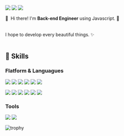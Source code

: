 <!-- ![header](https://capsule-render.vercel.app/api?type=waving&color=gradient&height=300&section=header&text=Hyeonjun%20Moon&fontSize=70) -->

<!-- <div align=center> -->

  
<p>
  <a href="https://quatohub.github.io/" target="_blank"><img src="https://img.shields.io/badge/Blog-DD0B78?style=flat-square&logo=GitHub%20Sponsors&logoColor=white"/></a>
  <a href="mailto:hyeonjun5256@gmail.com" target="_blank"><img src="https://img.shields.io/badge/hyeonjun5256@gmail.com-EA4335?style=flat-square&logo=Gmail&logoColor=white"/></a>
  <a href="https://www.linkedin.com/in/hyeonjun-moon-19777b218/" target="_blank"><img src="https://img.shields.io/badge/HyeonjunMoon-0A66C2?style=flat-square&logo=Linkedin&logoColor=white"/></a>
</p>

<p>
  👋&nbsp; Hi there! I'm <b>Back-end Engineer</b> using Javascript. 🚀<br/>
  <br/><br/>
  I hope to develop every beautiful things. ✨ <br/><br/>
</p>

## 💪 Skills

### Flatform & Languagues

<p>
  <img src="https://img.shields.io/badge/HTML-E34F26?style=flat-square&logo=html5&logoColor=white"/>
  <img src="https://img.shields.io/badge/CSS-1572B6?style=flat-square&logo=css3&logoColor=white"/>
  <img src="https://img.shields.io/badge/Javascript-F36D00?style=flat-square&logo=JavaScript&logoColor=white"/>
  <img src="https://img.shields.io/badge/React-0088CC?style=flat-square&logo=react&logoColor=white"/>
  <img src="https://img.shields.io/badge/Styled Components-DB7093?style=flat-square&logo=styled-components&logoColor=white"/>
  <img src="https://img.shields.io/badge/Redux-764ABC?style=flat-square&logo=Redux&logoColor=white"/>
</p>

<p>
  <img src="https://img.shields.io/badge/Node.js-339933?style=flat-square&logo=node.js&logoColor=white"/>
  <img src="https://img.shields.io/badge/Express.js-000000?style=flat-square&logo=express&logoColor=white"/>
  <img src="https://img.shields.io/badge/Sequelize-52B0E7?style=flat-square&logo=Sequelize&logoColor=white"/>
  <img src="https://img.shields.io/badge/MySQL-4479A1?style=flat-square&logo=mysql&logoColor=white"/>
  <img src="https://img.shields.io/badge/AWS%20-232F3E?style=flat-square&logo=AmazonAWS&logoColor=white"/>
  <img src="https://img.shields.io/badge/JWT-000000?style=flat-square&logo=jsonwebtokens&logoColor=white"/>
</p>

### Tools

<p>
  <img src="https://img.shields.io/badge/Git-F05032?style=flat-square&logo=Git&logoColor=white"/>
  <img src="https://img.shields.io/badge/GitHub-181717?style=flat-square&logo=GitHub&logoColor=white"/>
</p>
  
  
![trophy](https://github-profile-trophy.vercel.app/?username=QuatoHub)
<!-- ![github-stats](https://github-readme-stats.vercel.app/api?username=QuatoHub&show_icons=true&count_private=true) -->

